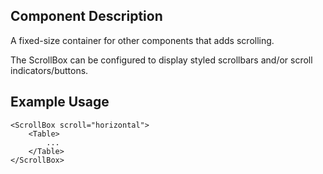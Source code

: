 Component Description
---------------------

A fixed-size container for other components that adds scrolling.

The ScrollBox can be configured to display styled scrollbars and/or scroll
indicators/buttons.

Example Usage
-------------

```
<ScrollBox scroll="horizontal">
	<Table>
		...
	</Table>
</ScrollBox>
```
